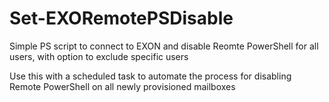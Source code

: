 # Set-EXORemotePSDisable
Simple PS script to connect to EXON and disable Reomte PowerShell for all users, with option to exclude specific users

Use this with a scheduled task to automate the process for disabling Remote PowerShell on all newly provisioned mailboxes
